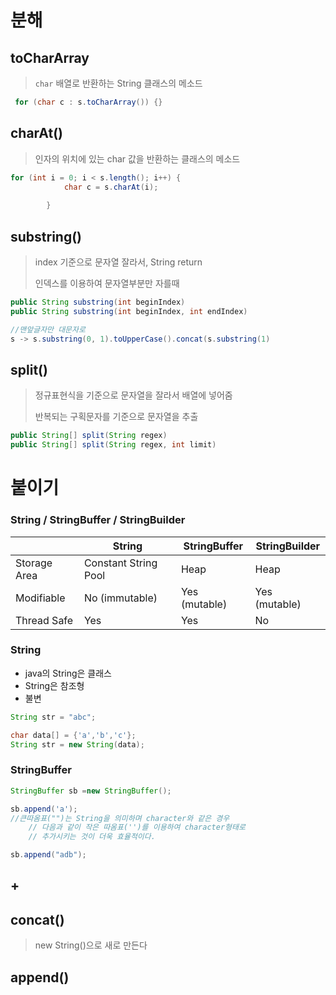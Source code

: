 #  분해



## toCharArray

> `char` 배열로 반환하는 String 클래스의 메소드 



``` java
 for (char c : s.toCharArray()) {}
```



## charAt()

> 인자의 위치에 있는 char 값을 반환하는 클래스의 메소드 



```java
for (int i = 0; i < s.length(); i++) {
            char c = s.charAt(i);
           
        }
```





## substring()

> index 기준으로 문자열 잘라서, String return 
>
> 인덱스를 이용하여 문자열부분만 자를때

```java
public String substring(int beginIndex)
public String substring(int beginIndex, int endIndex)
```

```java
//맨앞글자만 대문자로
s -> s.substring(0, 1).toUpperCase().concat(s.substring(1)
```



## split()

> 정규표현식을 기준으로 문자열을 잘라서 배열에 넣어줌
>
> 반복되는 구획문자를 기준으로 문자열을 추출

```java
public String[] split(String regex)
public String[] split(String regex, int limit)
```





# 붙이기

### String  / StringBuffer /  StringBuilder

|              | String               | StringBuffer  | StringBuilder |
| ------------ | -------------------- | ------------- | ------------- |
| Storage Area | Constant String Pool | Heap          | Heap          |
| Modifiable   | No (immutable)       | Yes (mutable) | Yes (mutable) |
| Thread Safe  | Yes                  | Yes           | No            |

### String

* java의 String은 클래스 
* String은 참조형
* 불변

```java
String str = "abc";
```

```java
char data[] = {'a','b','c'}; 
String str = new String(data);

```

### StringBuffer

```java
StringBuffer sb =new StringBuffer();

sb.append('a'); 
//큰따옴표("")는 String을 의미하며 character와 같은 경우
    // 다음과 같이 작은 따옴표('')를 이용하여 character형태로
    // 추가시키는 것이 더욱 효율적이다.

sb.append("adb");
```



## +

## concat()

> new String()으로 새로 만든다



## append()
